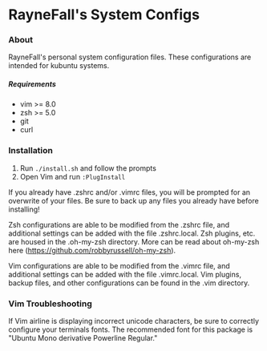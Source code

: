 # RayneFall's System Configs

### About

RayneFall's personal system configuration files. These configurations are
intended for kubuntu systems.

##### Requirements
* vim >= 8.0
* zsh >= 5.0
* git
* curl


### Installation
1. Run `./install.sh` and follow the prompts
2. Open Vim and run `:PlugInstall`

If you already have .zshrc and/or .vimrc files, you will be prompted for an
overwrite of your files. Be sure to back up any files you already have before
installing!

Zsh configurations are able to be modified from the .zshrc file, and additional
settings can be added with the file .zshrc.local. Zsh plugins, etc. are housed
in the .oh-my-zsh directory. More can be read about oh-my-zsh here
(https://github.com/robbyrussell/oh-my-zsh).

Vim configurations are able to be modified from the .vimrc file, and additional
settings can be added with the file .vimrc.local. Vim plugins, backup files, and
other configurations can be found in the .vim directory.


### Vim Troubleshooting
If Vim airline is displaying incorrect unicode characters, be sure to correctly
configure your terminals fonts. The recommended font for this package is
"Ubuntu Mono derivative Powerline Regular."
